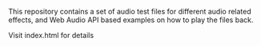 This repository contains a set of audio test files for different audio related effects, and Web Audio API based examples on how to play the files back.

Visit index.html for details
